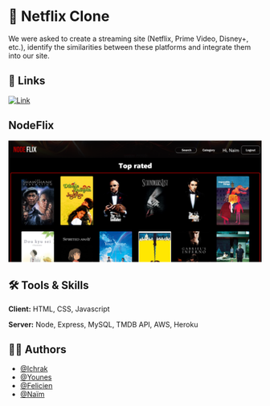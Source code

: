 
# 🍿 Netflix Clone

We were asked to create a streaming site (Netflix, Prime Video, Disney+, etc.), identify the similarities between these platforms and integrate them into our site.



## 🔗 Links
[![Link](https://img.shields.io/badge/Link-NodeFlix-green?labelColor=Green&style=flat&link=https://github.com/Saidi-Naim)](https://github.com/Saidi-Naim)

## NodeFlix

![Screenshot](https://github.com/Saidi-Naim/getflix-project/blob/design/public/Images/ScreenNodeFlix.png)

## 🛠 Tools & Skills
**Client:** HTML, CSS, Javascript

**Server:** Node, Express, MySQL, TMDB API, AWS, Heroku


## 👯‍♀️ Authors

- [@Ichrak](https://github.com/AIchrak)
- [@Younes](https://github.com/ElmiriYounes)
- [@Felicien](https://github.com/feldeh)
- [@Naïm](https://github.com/Saidi-Naim)



